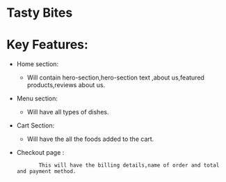 # Tasty Bites

<h1>Key Features:</h1>




* Home section:
    * Will contain hero-section,hero-section text ,about us,featured products,reviews about us.
*  Menu section:
    * Will have all types of dishes.
* Cart Section:
    *  Will have the all the foods added to the cart.
* Checkout page : 

             This will have the billing details,name of order and total and payment method.
